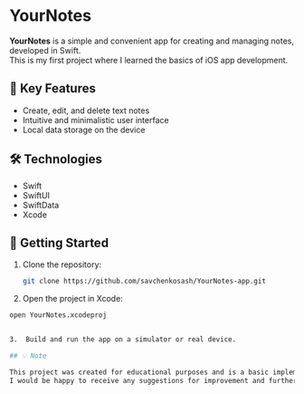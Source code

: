 # YourNotes

**YourNotes** is a simple and convenient app for creating and managing notes, developed in Swift.  
This is my first project where I learned the basics of iOS app development.

## 📱 Key Features

- Create, edit, and delete text notes  
- Intuitive and minimalistic user interface  
- Local data storage on the device

## 🛠️ Technologies

- Swift
- SwiftUI
- SwiftData
- Xcode

## 🚀 Getting Started

1. Clone the repository:

   ```bash
   git clone https://github.com/savchenkosash/YourNotes-app.git

2.	Open the project in Xcode:

   ```bash
   open YourNotes.xcodeproj


3.	Build and run the app on a simulator or real device.

## 💡 Note

This project was created for educational purposes and is a basic implementation of a note-taking app.
I would be happy to receive any suggestions for improvement and further development.
